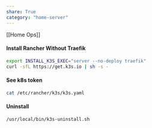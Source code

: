 ```yaml
---
share: True
category: "home-server"
---
```

[[Home Ops]]


#### Install Rancher Without Traefik
```sh
export INSTALL_K3S_EXEC="server --no-deploy traefik"
curl -sfL https://get.k3s.io | sh -s -
```


#### See k8s token
```sh
cat /etc/rancher/k3s/k3s.yaml
```


#### Uninstall
```sh
/usr/local/bin/k3s-uninstall.sh
```